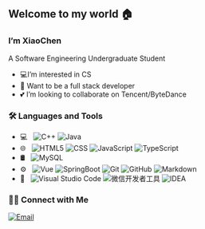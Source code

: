 ## Welcome to my world :house:

### I’m XiaoChen

A Software Engineering Undergraduate Student

- 💻I’m interested in CS
- :paw_prints: Want to be a full stack developer 
- :two_hearts: I’m looking to collaborate on Tencent/ByteDance

<h3> 🛠  Languages and Tools</h3>

- 💻 &nbsp;
  ![C++](https://img.shields.io/badge/-C++-333333?style=flat&logo=C%2B%2B&logoColor=00599C)
  ![Java](https://img.shields.io/badge/-Java-333333?style=flat&logo=Java&logoColor=007396)
- 🌐 &nbsp;
  ![HTML5](https://img.shields.io/badge/-HTML5-333333?style=flat&logo=HTML5)
  ![CSS](https://img.shields.io/badge/-CSS-333333?style=flat&logo=CSS3&logoColor=1572B6)
  ![JavaScript](https://img.shields.io/badge/-JavaScript-333333?style=flat&logo=javascript)
  ![TypeScript](https://img.shields.io/badge/-TypeScript-333333?style=flat&logo=typescript)
- 🛢 &nbsp;
  ![MySQL](https://img.shields.io/badge/-MySQL-333333?style=flat&logo=mysql)
- ⚙️ &nbsp;
  ![Vue](https://img.shields.io/badge/-Vue-333333?style=flat&logo=vue.js)
  ![SpringBoot](https://img.shields.io/badge/-SpringBoot-333333?style=flat&logo=Spring-Boot)
  ![Git](https://img.shields.io/badge/-Git-333333?style=flat&logo=git)
  ![GitHub](https://img.shields.io/badge/-GitHub-333333?style=flat&logo=github)
  ![Markdown](https://img.shields.io/badge/-Markdown-333333?style=flat&logo=markdown)
- 🔧 &nbsp;
  ![Visual Studio Code](https://img.shields.io/badge/-Visual%20Studio%20Code-333333?style=flat&logo=visual-studio-code&logoColor=007ACC)
  ![微信开发者工具](https://img.shields.io/badge/-%E5%BE%AE%E4%BF%A1%E5%BC%80%E5%8F%91%E8%80%85%E5%B7%A5%E5%85%B7-333333?style=flat&logo=wechat)
  ![IDEA](https://img.shields.io/badge/-IDEA-333333?style=flat&logo=IntelliJ-IDEA&logoColor=1479f3)

<h3> 🤝🏻  Connect with Me </h3>

<p>
<a href="mailto:1819874027@qq.com"><img alt="Email" src="https://img.shields.io/badge/Email-1819874027@qq.com-blue?style=flat-square&logo=gmail"></a>
</p>


